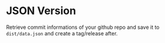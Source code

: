 # JSON Version

Retrieve commit informations of your github repo and save it to `dist/data.json` and create a tag/release after.
